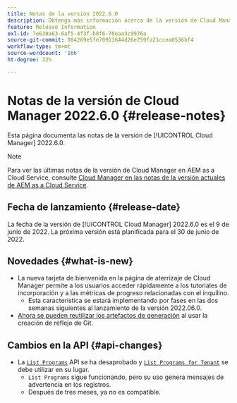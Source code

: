 ```yaml
---
title: Notas de la versión 2022.6.0
description: Obtenga más información acerca de la versión de Cloud Manager 2022.6.0.
feature: Release Information
exl-id: 7e630a63-6af5-4f3f-b8f6-70eaa3c9976a
source-git-commit: 984269e5fe70913644d26e759fa21ccea0536bf4
workflow-type: tm+mt
source-wordcount: '166'
ht-degree: 32%

---
```


# Notas de la versión de Cloud Manager 2022.6.0 {#release-notes}

Esta página documenta las notas de la versión de [!UICONTROL Cloud Manager] 2022.6.0.

>[!NOTE]
>
>Para ver las últimas notas de la versión de Cloud Manager en AEM as a Cloud Service, consulte [Cloud Manager en las notas de la versión actuales de AEM as a Cloud Service](https://experienceleague.adobe.com/en/docs/experience-manager-cloud-service/content/release-notes/cloud-manager/current).

## Fecha de lanzamiento {#release-date}

La fecha de la versión de [!UICONTROL Cloud Manager] 2022.6.0 es el 9 de junio de 2022. La próxima versión está planificada para el 30 de junio de 2022.

## Novedades {#what-is-new}

* La nueva tarjeta de bienvenida en la página de aterrizaje de Cloud Manager permite a los usuarios acceder rápidamente a los tutoriales de incorporación y a las métricas de progreso relacionadas con el inquilino.
   * Esta característica se estará implementando por fases en las dos semanas siguientes al lanzamiento de la versión 2022.06.0.
* [Ahora se pueden reutilizar los artefactos de generación](/help/getting-started/project-setup.md#build-artifact-reuse) al usar la creación de reflejo de Git.

## Cambios en la API {#api-changes}

* La [`List Programs`](https://developer.adobe.com/experience-cloud/cloud-manager/reference/api/#operation/getPrograms) API se ha desaprobado y [`List Programs for Tenant`](https://developer.adobe.com/experience-cloud/cloud-manager/reference/api/#operation/getProgramsForTenant) se debe utilizar  en su lugar.
   * `List Programs` sigue funcionando, pero su uso genera mensajes de advertencia en los registros.
   * Después de tres meses, ya no es compatible.
